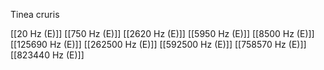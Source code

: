 Tinea cruris

[[20 Hz (E)]]
[[750 Hz (E)]]
[[2620 Hz (E)]]
[[5950 Hz (E)]]
[[8500 Hz (E)]]
[[125690 Hz (E)]]
[[262500 Hz (E)]]
[[592500 Hz (E)]]
[[758570 Hz (E)]]
[[823440 Hz (E)]]